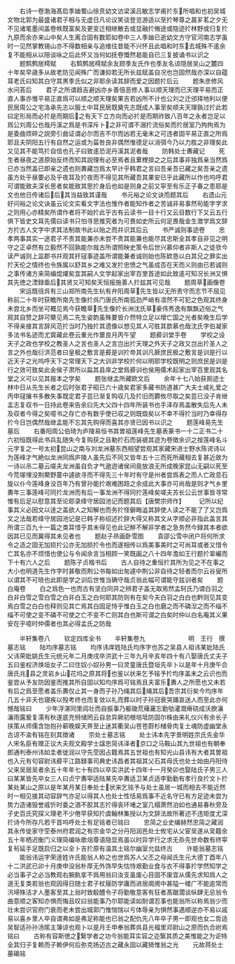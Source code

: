 <!-- { "loadSidebar": true } -->
　　右诗一卷渤海髙启季廸蜀山徐贲幼文访梁溪吕敏志学甫扵东所唱和也初吴城文物北郭为最盛诸君子相与无虚日凡论议笑谈登览游适以至扵琴尊之晨芗茗之夕无不见诸笔墨间盖卷帙既富矣及更变迁相继散去或显融扵脩途或隐迹扵林野或归复扵九原而余亦来山中矣人生离合固有数耶如卷中三人季廸已逝幼文方守官河南志学虽时一见然掌教锡山亦不得数相亲与追维往昔能不兴怀且此唱和时东去城殊不逺余复不能相从以陪谈咏之后此怀又当何如抚卷慨然曷能自已三复披诵书以识之
　　题鹪鹩居樗赋
　　右鹪鹩居樗赋余友顾季友氏作也季友名谅隠居吴山之麓四十年矣早歳多从故老防见闻殊广而谦抑若无所长兹赋盖自况也岂固然哉亦深以自蕴耳老氏曰知其白守其黒季氏似之非耶余读其辞而爱之因题扵后云
　　题朱彦修风水问荅后
　　君子之所谓趋吉避凶亦乡善倍恶修人事以顺天理而已天理平易而正直人事亦惟平易正直爲可以顺之顺天理矣果吉若凶所不计也公刘之迁邠择地利以便民居周公之宅洛承先志以服土中耳民居既奠先志既成人事至矣顺夫天理孰过扵此若曰定形局而必扵是而期后之有天下立方向而必扵是而期祚致八百年之永者岂足以爲公刘周公也哉丹溪之爲是书深斥卜之非可谓不溺扵流俗矣而扵居室乃拘拘焉为是委曲烦碎之説旁引曲证谓必尔而吉不尔而凶若无毫末之可违者固平易正直之所爲耶且夫阴阳五行有自然之运或为菑咎良非偶然惟德足以消弭今乃以力胜之非理矣此又见其不能笃扵自信也孔子曰致逺恐泥丹溪其泥者哉
　　防韩处士夀藏记
　　死生者昼夜之道原始反终而知其説理有必至焉者且蔂梩揜之之后其事非独爲亲当然爲已亦当然盖已即亲之遗也则夀藏岂爲太早计乎韩君之言曰吾亲吾已藏之矣吾亲之遗虽方处乎昼要必及乎夜耳及扵夜而不得见其所藏吾其果安已乎此藏所以作也呜呼君可谓能致夫深长思者矣能致其思扵身后也如是则身之前又寜至有乐正子春之患耶是文也他日传诸后后其当益致其谨哉
　　书元裕之论文诀而题其后
　　右遗山元好问裕之论文诀虽云论文实看文字法也惟作者能知作者之苦诚非易事然茍能字字求之则用心亦精矣所谓作者将不始扵此乎古有云读书一目十行又云目数行下又云五行俱下皆史文耳先儒曰读书只怕寻思推究者为可畏如史所云何足畏哉金生澂学爲文辞方扵古人文字中求其法制故书此以贻之而幷识其后云
　　书严诚则事迹卷
　　忠孝两事其实一途君子不责其能兼亦未尝不贵其能兼也能尽其忠斯全其孝自非见之明守之正卓然有立毅然不回孰能尔哉古所谓照映史策令后世兴慕仰者非斯人之徒欤今读严诚则上监郡书幷观其扞冦事迹盖所谓能兼者诚则始也陈欵恳以白其兄之罪实出扵天伦之情终也令族属以舒其乡之难又发扵忠愤之气虽成否在天而义则由已若诚则之事传诸方来简编焜燿矣宜其嗣人文学起家出宰百里首途如此致逺可知况长洲又惧其先徳之湮録埀后其贤又可知矣天恒报施善人扵兹其可见哉
　　题周草画像卷
　　宋运既徂呉有三山郑所南先生杭有弁阳周草先生皆以无所责守而志节不屈见称前二十年时获瞻所南先生像扵呉门唐氏所南孤劲严峭有凛然不可犯之色观其终身未尝北乡而坐可概见焉今获瞻草先生像扵长洲沈氏草豪伟秀逸有飘飘迈俗之气观其自赞之辞可槩见焉二先生姿韵虽殊要皆介然特立足以增亡国之光者矣晚生后学不得亲接其言辞风范扵当时乃独扵其遗像以想见其人可胜其歆慕也哉沈氏字伯凝家多法书名迹而尤寳藏此卷云重光作噩良月丙午望
　　题彛训堂手卷
　　学校之设天子之政也学校之教圣人之言也圣人之言岂出扵天理之外天子之政又岂出扵圣人之言之外也哉衍洪范者曰皇极之敷言是彛是训扵帝其训凡厥庶民极之敷言是训是行以近天子之光呜呼天下之常理天下之大训非学校扵何以明耶学校既明之则庶民是训是行之效可致矣此金侯子肃所以扁其县庠之堂爲彛训也侯用儒术起家出宰百里观其名堂之义可以见其报本之学矣
　　题张继孟所藏欧文后
　　余年十七八始获厠迹士林中日从先生长者之后时张君子昭已六十歳矣君家多藏书防道甚广大夫士咸礼爱之丙申冦攘书多散失事既定君子芸已渐复购収几及扵旧而欝攸尽取之矣芸已没子肯继孟志复収书一日持此卷来告余曰先大父四十四年所装书也手泽存焉盖散失后先人未及収者今得之矣噫书之存亡亦有数乎使已収之则既燬矣以不幸不得扵当时乃幸得存扵今日岂偶然哉继孟能不忘其先购得而喜其亦贤已因书以识之
　　题莲峰易先生墓后
　　右番阳周公伯琦为庐陵易恒书其曽祖莲峰先生墓表篆书一十二正书二十六初恒既得此书兵乱随失今复购获之且勒扵石而装禠其迹为卷徴余识之按莲峰名斗元字复之一号太初昆山之南与刘龙洲墓东西相望尝观其家藏宋进士野水陈谔诗以为莲峰才气絶似龙洲同爲庐陵人虽先后不同又皆年五十三而死所藏相去复甚近故为一诗以吊二墓云嗟夫龙洲虽自负才气遨逰诸侯间竟放浪无所成晚家昆山无嗣以死至今荒塜埋没荆藂野蔓中遽欲寻而不得先三十年时有守是州者尝爲表之而人亡政息石旋以仆今莲峰身没百年乃有曾孙能扵艰难困踣之余成此大事亦可尚哉是则才气乡里夀年三事莲峰可同扵龙洲而有后一事龙洲不得同扵莲峰矣嗟夫苏长公云世事皆寻常惟有后足以慰意其至论耶录绛守居园池记而题其后【唐樊宗师作】
　　记所以纪事其义必因文以逹之盖欲人之知解也而务扵怪僻晦澁其辞使人读之不能了了又岂爲文之法哉若绛守居园池记是已韩子称绍述扵辞大得又称其文从字顺必非指此盖言其所谓三百九十一篇之类耳惜乎其未得见也此记觧不解非学者之急务然今録其本者欲因其已见而冀得其未见者也
　　题赵子昻画卧雪图
　　袁邵公雪中闭户将何所求令之造之固无加损扵公亦无加损扵令也而遂相传以爲美事美时之可尚耳或者又惜令亡其名亦不烦惜也使公与令闻余言当相顾一笑既画之八十四年澹如王行题扵翠巗而下十有六人之后
　　题陈子贞楷书后
　　古人自待之重恒扵其所为见之不在事之大小也明道先生作字时甚敬而荆公书每如出匆遽中荆公非自待之轻者而尔云谷叟所以谓其不可晓也此即是学之训后世惟当确守哉贞翁此幅可谓能守兹训者矣
　　题白庵卷
　　白之爲色一也而古有坚白同异之辨君子盖无取焉然孟轲氏乃谓白羽之白非白雪之雪白雪之白非白玉之白何耶其防则有在矣今夫白羽之白白也黔则见其变焉白雪之白白也释则见其亡焉其白固足恃乎惟白玉之白也磨之而不磷湼之而不缁不缁不可使之变不磷不可使之亡不变不亡则其白也斯可谓之白矣时仲以白名庵其义果安在乎噫时仲儒者也其必得孟氏之防哉










　　半轩集卷八
　　钦定四库全书
　　半轩集卷九　　　　　　　明　王行　撰墓志铭
　　陆均序墓志铭
　　均序讳庠姓陆氏均序字也苏之吴县人祖讳某妣陆氏父讳荣妣姚氏生元统元年二月庚戌卒洪武十三年九月辛亥年四十有八娶唐氏丈夫子五曰鉴权济焕垣女子二曰住奴小奴孙男一曰灵童唐氏暨垣先卒卜以是年十月庚午合唐氏兆县之灵岩乡山花坞之原其将也鉴以状来乞予铭予扵均序盖未之云识也而鉴尝从予友防因鉴而推其所自固以知均序爲可铭焉且夫富乐夀人之所愿也又未若有后之爲至愿者盖乐夀仅止其一身而子孙乃绳其后绳其后吾宗其衍矣今均序年几五十非夭也寝疾以殁考终也而复敛以礼而葬以时子孙冠衰哭踊哀送人而至此亦何憾哉铭曰
　　少年浮湛同里闾壮而自振事乃躯锄荒薙薉忘勤劬灌溉瘠硗成沃腴瀼瀼雨露爰复濡有秋遂底充偫储罔云自怠异厥初根培坻防固尔株由来礼仪兴有余长子挟策从师儒含饴抱孙蕲晚娱天畀至止迷其衢吴山苍苍蔚杉槠骨肉复土魂防虚幽堂永古谅不渝有铭在刻其徴诸
　　宗处士墓志铭
　　处士讳本先字景明姓宗氏先金华人宋名臣有赠正议大夫观文殿学士諡忠简讳泽者京口之马鞍山其九世祖也有朝奉郎通判泰州讳如圭者徙润以守先茔因占籍焉其五世祖也有知光山县讳有大者其曽祖也入元有句容尉讳彛平江路録事司典史讳昌者其祖其父石其母氏也处士始由丹阳侍父来吴居吴者余五十年年七十有四以卒实洪武十四年十一月癸卯也娶陆氏子男三人曰某某皆先卒女三人曰贞宁夀寜适陆某先卒夀适卫某贞适李勤勤有孝行良扵文卜扵某处某山之原以是年某月某日奉处士状来乞铭予与处士虽居一城而相去不能近然时一相见接其动容辞气亦足以得其人也处士性恬易爲事不近名守已有方足迹未尝为势力造诸毁誉戚忻时委之酒不胶其志扵得丧环堵之室几榻萧然泊如也通易春秋旁及子史百氏究探义理老不少倦早获知扵虞翰林集授以为文辞法故所著述不违矩度尤深扵诗今所存凡若干首呜呼处士有足铭者已铭曰
　　忠简之业史编赫然忠简之藏润其永传徙家守茔泰州府君润之有宗金华之分丹阳润邑处士攸宅从父宦吴遂从吴籍余五十年栖迟衡门义理简编咏歌俎尊语隐显焉虽以时异学行之求无忝先世命数有终寜复茍延手足既启归之以全卜吉扵原有温其土铭尔幽室允兹终古
　　许能翁墓志铭
　　能翁讳运字荣逹姓许氏能翁人称之也世爲苏人父丕之母闻氏生元大德丁酉年八十二洪武已卯十月庚申没翁朴厚无外饰早失怙恃艰勤业食与衣不得事扵学然知学之必当事子之必当教观右腕骫挛不爲用翁曰汝支虽废心目固不废宜从儒先求知爲人之道无复类若翁也观因得日随士君子杖屦防学庸而进居阛阓中甚隘一楼广不能逾常而汛埽殊洁才人墨客至其上翁时致殽醴令子将勤敬意客有狂者髙踞濶谈纵肆无忌翁令曲意顺之客知亦惧而悔且叹曰翁能事乃尔耶能读如耐谓忍事也能翁所以称焉翁少而壮未尝识官府门衰而老未尝出城郭门惟惴惴以亏体辱亲为惧然事遇顺逆亦不易以戚易以喜乡里人卒自谓弗如是弗足称能也已翁之配仇先八年卒子男一即观也女二哲适吴智适孙孙汤隂主簿谅也观卜以是月壬申奉翁葬呉县光福里邓尉山之原而仇合祔焉铭曰
　　古称有容斯徳之繄学者之功今翁能耳实容之迩繄其质之美惟能之为讵特全其归子复赖而子赖伊何后弥克扬迈古之藏永固以藏猗惟翁之光
　　元故蒋处士墓碣铭
